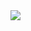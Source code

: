 <img src="https://github-readme-stats.vercel.app/api?username=3ACE-code&&show_icons=true&theme=ayu-mirage&hide=issues&custom_title "/>
